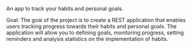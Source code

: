 An app to track your habits and personal goals.

Goal:
The goal of the project is to create a REST application that enables users tracking progress towards their habits and personal goals. 
The application will allow you to defining goals, monitoring progress, setting reminders and analysis statistics on the implementation of habits.
